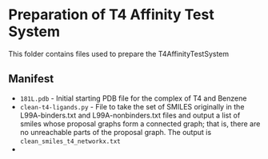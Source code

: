 # Preparation of T4 Affinity Test System

This folder contains files used to prepare the T4AffinityTestSystem

## Manifest

* `181L.pdb` - Initial starting PDB file for the complex of T4 and Benzene
* `clean-t4-ligands.py` - File to take the set of SMILES originally in the L99A-binders.txt and L99A-nonbinders.txt files
    and output a list of smiles whose proposal graphs form a connected graph; that is, there are no unreachable parts of the
    proposal graph. The output is `clean_smiles_t4_networkx.txt`
* 